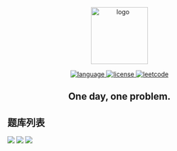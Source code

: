 <p align="center">
  <a target="_blank" href="https://leetcode.cn/">
    <img width="128" src="https://static.leetcode.cn/cn-mono-assets/production/assets/leetcode-logo.5d9d9fa9.svg" alt="logo">
  </a>
</p>
<p align="center">
  <a href="https://github.com/jyygithub/leetcode" target="_blank">
    <img src="https://img.shields.io/badge/language-Kotlin-%23A97BFF" alt="language">
    <img src="https://img.shields.io/github/license/jyygithub/leetcode" alt="license">
    <img src="https://img.shields.io/badge/LeetCode-https://leetcode.cn-%23A97BFF" alt="leetcode">
  </a>
</p>
<h2 align="center">
  One day, one problem.
</h2>

## 题库列表

![](https://img.shields.io/badge/%E9%9A%BE%E5%BA%A6-%E7%AE%80%E5%8D%95-%235AB726)
![](https://img.shields.io/badge/0001-两数之和-blue)
[![](https://img.shields.io/badge/LeetCode-https://leetcode.cn/problems/two--sum/-blue)](https://leetcode.cn/problems/two-sum/)